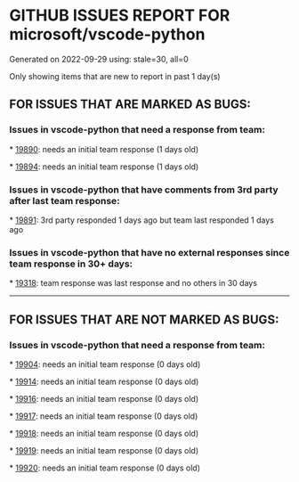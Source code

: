 
# GITHUB ISSUES REPORT FOR microsoft/vscode-python


Generated on 2022-09-29 using: stale=30, all=0


Only showing items that are new to report in past 1 day(s)


## FOR ISSUES THAT ARE MARKED AS BUGS:


### Issues in vscode-python that need a response from team:


\* [19890](https://github.com/microsoft/vscode-python/issues/19890 "Weird mix of quick pick and progress notification"): needs an initial team response (1 days old)

\* [19894](https://github.com/microsoft/vscode-python/issues/19894 "Prompt users if they already have a .venv"): needs an initial team response (1 days old)

### Issues in vscode-python that have comments from 3rd party after last team response:


\* [19891](https://github.com/microsoft/vscode-python/issues/19891 "Wrong use of quick pick title and placeholder"): 3rd party responded 1 days ago but team last responded 1 days ago

### Issues in vscode-python that have no external responses since team response in 30+ days:


\* [19318](https://github.com/microsoft/vscode-python/issues/19318 "Failed pytest includes [undefined] in title"): team response was last response and no others in 30 days

---

## FOR ISSUES THAT ARE NOT MARKED AS BUGS:


### Issues in vscode-python that need a response from team:


\* [19904](https://github.com/microsoft/vscode-python/issues/19904 "Select interpreter is confusing"): needs an initial team response (0 days old)

\* [19914](https://github.com/microsoft/vscode-python/issues/19914 "Workspace keeps switching from Output tab to Terminal tab on running"): needs an initial team response (0 days old)

\* [19916](https://github.com/microsoft/vscode-python/issues/19916 "Can't create two conda environments"): needs an initial team response (0 days old)

\* [19917](https://github.com/microsoft/vscode-python/issues/19917 "Not prompted to select environment the second time"): needs an initial team response (0 days old)

\* [19918](https://github.com/microsoft/vscode-python/issues/19918 "PyTest optional args don't support wildcards"): needs an initial team response (0 days old)

\* [19919](https://github.com/microsoft/vscode-python/issues/19919 "Error message upon unsuccessful env creation does not contain helpful debugging info"): needs an initial team response (0 days old)

\* [19920](https://github.com/microsoft/vscode-python/issues/19920 "i18n for zh-cn not working"): needs an initial team response (0 days old)
